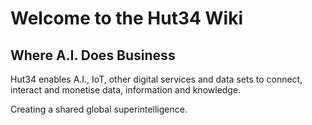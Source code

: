 # Welcome to the Hut34 Wiki

## Where A.I. Does Business

Hut34 enables A.I., IoT, other digital services and data sets to connect, interact and monetise data, information and knowledge. 

Creating a shared global superintelligence.

 

